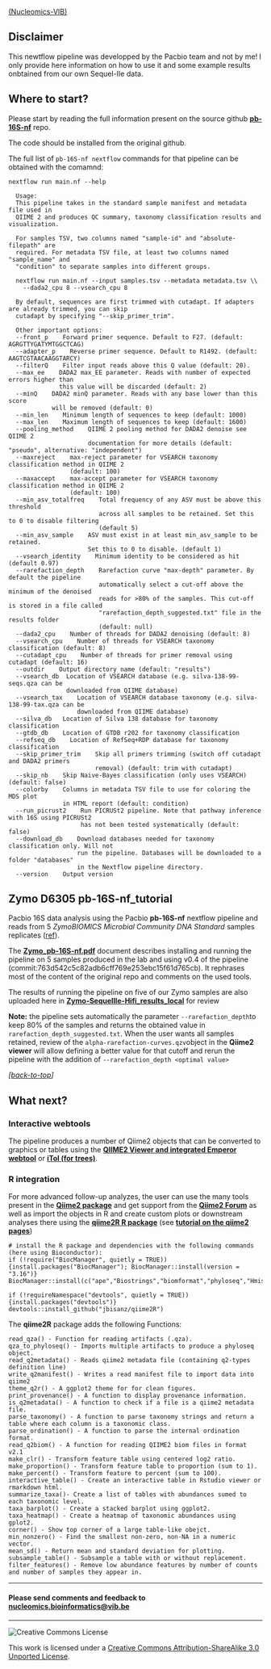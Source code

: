 [(Nucleomics-VIB)](https://github.com/Nucleomics-VIB)

## Disclaimer

This newtflow pipeline was developped by the Pacbio team and not by me! I only provide here information on how to use it and some example results onbtained from our own Sequel-IIe data.

## Where to start?

Please start by reading the full information present on the source github **[pb-16S-nf](https://github.com/PacificBiosciences/pb-16S-nf)** repo.

The code should be installed from the original github.

The full list of ``pb-16S-nf nextflow`` commands for that pipeline can be obtained with the comamnd:

```
nextflow run main.nf --help

  Usage:
  This pipeline takes in the standard sample manifest and metadata file used in
  QIIME 2 and produces QC summary, taxonomy classification results and visualization.

  For samples TSV, two columns named "sample-id" and "absolute-filepath" are
  required. For metadata TSV file, at least two columns named "sample_name" and
  "condition" to separate samples into different groups.

  nextflow run main.nf --input samples.tsv --metadata metadata.tsv \\
    --dada2_cpu 8 --vsearch_cpu 8

  By default, sequences are first trimmed with cutadapt. If adapters are already trimmed, you can skip 
  cutadapt by specifying "--skip_primer_trim".

  Other important options:
  --front_p    Forward primer sequence. Default to F27. (default: AGRGTTYGATYMTGGCTCAG)
  --adapter_p    Reverse primer sequence. Default to R1492. (default: AAGTCGTAACAAGGTARCY)
  --filterQ    Filter input reads above this Q value (default: 20).
  --max_ee    DADA2 max_EE parameter. Reads with number of expected errors higher than
              this value will be discarded (default: 2)
  --minQ    DADA2 minQ parameter. Reads with any base lower than this score 
            will be removed (default: 0)
  --min_len    Minimum length of sequences to keep (default: 1000)
  --max_len    Maximum length of sequences to keep (default: 1600)
  --pooling_method    QIIME 2 pooling method for DADA2 denoise see QIIME 2 
                      documentation for more details (default: "pseudo", alternative: "independent") 
  --maxreject    max-reject parameter for VSEARCH taxonomy classification method in QIIME 2
                 (default: 100)
  --maxaccept    max-accept parameter for VSEARCH taxonomy classification method in QIIME 2
                 (default: 100)
  --min_asv_totalfreq    Total frequency of any ASV must be above this threshold
                         across all samples to be retained. Set this to 0 to disable filtering
                         (default 5)
  --min_asv_sample    ASV must exist in at least min_asv_sample to be retained. 
                      Set this to 0 to disable. (default 1)
  --vsearch_identity    Minimum identity to be considered as hit (default 0.97)
  --rarefaction_depth    Rarefaction curve "max-depth" parameter. By default the pipeline
                         automatically select a cut-off above the minimum of the denoised 
                         reads for >80% of the samples. This cut-off is stored in a file called
                         "rarefaction_depth_suggested.txt" file in the results folder
                         (default: null)
  --dada2_cpu    Number of threads for DADA2 denoising (default: 8)
  --vsearch_cpu    Number of threads for VSEARCH taxonomy classification (default: 8)
  --cutadapt_cpu    Number of threads for primer removal using cutadapt (default: 16)
  --outdir    Output directory name (default: "results")
  --vsearch_db	Location of VSEARCH database (e.g. silva-138-99-seqs.qza can be
                downloaded from QIIME database)
  --vsearch_tax    Location of VSEARCH database taxonomy (e.g. silva-138-99-tax.qza can be
                   downloaded from QIIME database)
  --silva_db   Location of Silva 138 database for taxonomy classification 
  --gtdb_db    Location of GTDB r202 for taxonomy classification
  --refseq_db    Location of RefSeq+RDP database for taxonomy classification
  --skip_primer_trim    Skip all primers trimming (switch off cutadapt and DADA2 primers
                        removal) (default: trim with cutadapt)
  --skip_nb    Skip Naive-Bayes classification (only uses VSEARCH) (default: false)
  --colorby    Columns in metadata TSV file to use for coloring the MDS plot
               in HTML report (default: condition)
  --run_picrust2    Run PICRUSt2 pipeline. Note that pathway inference with 16S using PICRUSt2
                    has not been tested systematically (default: false)
  --download_db    Download databases needed for taxonomy classification only. Will not
                   run the pipeline. Databases will be downloaded to a folder "databases"
                   in the Nextflow pipeline directory.
  --version    Output version
```

## Zymo D6305 pb-16S-nf_tutorial

Pacbio 16S data analysis using the Pacbio **pb-16S-nf** nextflow pipeline and reads from 5 *ZymoBIOMICS Microbial Community DNA Standard* samples replicates ([ref](https://www.zymoresearch.com/collections/zymobiomics-microbial-community-standards/products/zymobiomics-microbial-community-dna-standard)).

The **[Zymo_pb-16S-nf.pdf](https://github.com/Nucleomics-VIB/pb-16S-nf_tutorial/blob/main/Zymo_pb-16S-nf.pdf)** document describes installing and running the pipeline on 5 samples produced in the lab and using v0.4 of the pipeline (commit:763d542c5c82adb6cff769e253ebc15f61d765cb). It rephrases most of the content of the original repo and comments on the used tools.

The results of running the pipeline on five of our Zymo samples are also uploaded here in **[Zymo-SequelIIe-Hifi_results_local](https://github.com/Nucleomics-VIB/pb-16S-nf_tutorial/tree/main/Zymo-SequelIIe-Hifi_results_local)** for review


**Note:** the pipeline sets automatically the parameter ``--rarefaction_depth``to keep 80% of the samples and returns the obtained value in ``rarefaction_depth_suggested.txt``. When the user wants all samples retained, review of the ``alpha-rarefaction-curves.qzv``object in the **Qiime2 viewer** will allow defining a better value for that cutoff and rerun the pipeline with the addition of ``--rarefaction_depth <optimal value>``

*[[back-to-top](#top)]*  

## What next?

### Interactive webtools

The pipeline produces a number of Qiime2 objects that can be converted to graphics or tables using the **[QIIME2 Viewer and integrated Emperor webtool](https://view.qiime2.org/)** or **[iTol (for trees)](https://itol.embl.de/)**.

### R integration

For more advanced follow-up analyzes, the user can use the many tools present in the **[Qiime2 package](https://qiime2.org/)** and get support from the **[Qiime2 Forum](https://forum.qiime2.org/)** as well as import the objects in R and create custom plots or downstream analyses there using the **[qiime2R R package](https://github.com/jbisanz/qiime2R)** (see **[tutorial on the qiime2 pages](https://forum.qiime2.org/t/tutorial-integrating-qiime2-and-r-for-data-visualization-and-analysis-using-qiime2r/4121)**)

```
# install the R package and dependencies with the following commands (here using Bioconductor):
if (!require("BiocManager", quietly = TRUE)){install.packages("BiocManager"); BiocManager::install(version = "3.16")}
BiocManager::install(c("ape","Biostrings","biomformat","phyloseq","Hmisc","yaml","tidyr","dplyr","stats","utils"))

if (!requireNamespace("devtools", quietly = TRUE)){install.packages("devtools")}
devtools::install_github("jbisanz/qiime2R")
```

The **qiime2R** package adds the following Functions:

```
read_qza() - Function for reading artifacts (.qza).
qza_to_phyloseq() - Imports multiple artifacts to produce a phyloseq object.
read_q2metadata() - Reads qiime2 metadata file (containing q2-types definition line)
write_q2manifest() - Writes a read manifest file to import data into qiime2
theme_q2r() - A ggplot2 theme for for clean figures.
print_provenance() - A function to display provenance information.
is_q2metadata() - A function to check if a file is a qiime2 metadata file.
parse_taxonomy() - A function to parse taxonomy strings and return a table where each column is a taxonomic class.
parse_ordination() - A function to parse the internal ordination format.
read_q2biom() - A function for reading QIIME2 biom files in format v2.1
make_clr() - Transform feature table using centered log2 ratio.
make_proportion() - Transform feature table to proportion (sum to 1).
make_percent() - Transform feature to percent (sum to 100).
interactive_table() - Create an interactive table in Rstudio viewer or rmarkdown html.
summarize_taxa()- Create a list of tables with abundances sumed to each taxonomic level.
taxa_barplot() - Create a stacked barplot using ggplot2.
taxa_heatmap() - Create a heatmap of taxonomic abundances using gplot2.
corner() - Show top corner of a large table-like obejct.
min_nonzero() - Find the smallest non-zero, non-NA in a numeric vector.
mean_sd() - Return mean and standard deviation for plotting.
subsample_table() - Subsample a table with or without replacement.
filter_features() - Remove low abundance features by number of counts and number of samples they appear in.
```

<hr>

<h4>Please send comments and feedback to <a href="mailto:nucleomics.bioinformatics@vib.be">nucleomics.bioinformatics@vib.be</a></h4>

<hr>

![Creative Commons License](http://i.creativecommons.org/l/by-sa/3.0/88x31.png?raw=true)

This work is licensed under a [Creative Commons Attribution-ShareAlike 3.0 Unported License](http://creativecommons.org/licenses/by-sa/3.0/).
